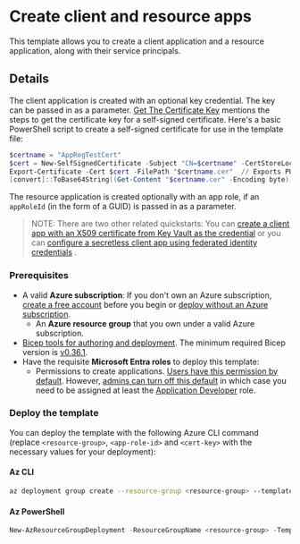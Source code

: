# Create client and resource apps

This template allows you to create a client application and a resource application, along with their service principals.

## Details

The client application is created with an optional key credential. The key can be passed in as a parameter. [Get The Certificate Key](https://learn.microsoft.com/en-us/graph/applications-how-to-add-certificate?tabs=http#get-the-certificate-key) mentions the steps to get the certificate key for a self-signed certificate. Here's a basic PowerShell script to create a self-signed certificate for use in the template file:

```powershell
$certname = "AppRegTestCert"
$cert = New-SelfSignedCertificate -Subject "CN=$certname" -CertStoreLocation "Cert:\CurrentUser\My" -KeyExportPolicy Exportable -KeySpec Signature -KeyLength 2048 -KeyAlgorithm RSA -HashAlgorithm SHA256
Export-Certificate -Cert $cert -FilePath "$certname.cer"  // Exports PUBLIC cert
[convert]::ToBase64String((Get-Content "$certname.cer" -Encoding byte))  | Out-File -FilePath "20231004.$certname.txt"
```

The resource application is created optionally with an app role, if an `appRoleId` (in the form of a GUID) is passed in as a parameter.

> NOTE: There are two other related quickstarts: You can [create a client app with an X509 certificate from Key Vault as the credential](../create-client-app-sp-with-kv-cert/README.md) or you can [configure a secretless client app using federated identity credentials](../msi-as-a-fic-secretless/README.md) .

### Prerequisites

- A valid **Azure subscription**: If you don't own an Azure subscription, [create a free account](https://azure.microsoft.com/free/) before you begin or [deploy without an Azure subscription][no-azure-sub].
  - An **Azure resource group** that you own under a valid Azure subscription.
- [Bicep tools for authoring and deployment](https://learn.microsoft.com/graph/templates/quickstart-install-bicep-tools). The minimum required Bicep version is [v0.36.1](https://github.com/Azure/bicep/releases/tag/v0.36.1).
- Have the requisite **Microsoft Entra roles** to deploy this template:
  - Permissions to create applications. [Users have this permission by default](https://learn.microsoft.com/entra/fundamentals/users-default-permissions#compare-member-and-guest-default-permissions). However, [admins can turn off this default](https://learn.microsoft.com/entra/fundamentals/users-default-permissions#restrict-member-users-default-permissions) in which case you need to be assigned at least the [Application Developer](https://learn.microsoft.com/entra/identity/role-based-access-control/permissions-reference#application-developer) role.

### Deploy the template

You can deploy the template with the following Azure CLI command (replace `<resource-group>`, `<app-role-id>` and `<cert-key>` with the necessary values for your deployment):

#### Az CLI

```sh
az deployment group create --resource-group <resource-group> --template-file main.bicep --parameters appRoleId='<app-role-id>' certKey='<cert-key>'
```

#### Az PowerShell

```powershell
New-AzResourceGroupDeployment -ResourceGroupName <resource-group> -TemplateFile .\main.bicep -appRoleId="<app-role-id>" -certKey="<cert-key>"
```

[no-azure-sub]:https://learn.microsoft.com/graph/templates/how-to-deploy-without-azure-sub?view=graph-bicep-1.0&tabs=CLI

